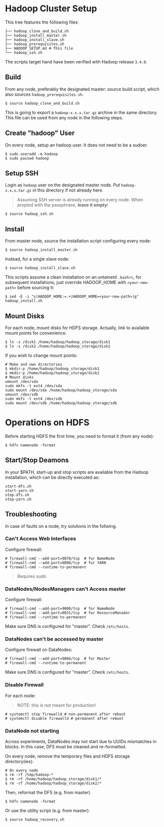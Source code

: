 # Hadoop Cluster Setup
This tree features the following files:
```
├── hadoop_clone_and_build.sh
├── hadoop_install_master.sh
├── hadoop_install_slave.sh
├── hadoop_prerequisites.sh
├── HADOOP_SETUP.md # This file
└── hadoop_ssh.sh
```
The scripts target hand have been verified with Hadoop release `3.4.0`.

## Build
From any node, preferably the designated master: source build script, which also sources `hadoop_prerequisites.sh`.
``` console
$ source hadoop_clone_and_build.sh  
```
This is going to export a `hadoop-x.x.x.tar.gz` archive in the same directory. This file can be used from any node in the following steps.

## Create "hadoop" User
On every node, setup an hadoop user. It does not need to be a sudoer.
``` console
$ sudo useradd -m hadoop
$ sudo passwd hadoop 
```

## Setup SSH 
Login as `hadoop` user on the designated master node. Put `hadoop-x.x.x.tar.gz` in this directory if not already here.
> Assuming SSH server is already running on every node.
When propted with the passphrase, **leave it empty**!
``` console
$ source hadoop_ssh.sh
```

## Install
From master node, source the installation script configuring every node:
``` console
$ source hadoop_install_master.sh
```

Instead, for a single slave node:
``` console
$ source hadoop_install_slave.sh
```

This scripts assume a clean installation on an untainetd `.bashrc`, for subsequent installations, just override HADOOP_HOME with `<your-new-path>` before sourcing it:
``` console
$ sed -E -i "s|HADOOP_HOME:=.+|HADOOP_HOME=<your-new-path>|g" hadoop_install.sh
```

## Mount Disks
For each node, mount disks for HDFS storage. Actually, link to available mount points for convenience.
``` console
$ ln -s /disk1 /home/hadoop/hadoop_storage/disk1
$ ln -s /disk2 /home/hadoop/hadoop_storage/disk2 
```
If you wish to change mount points:
``` console
# Make and own directories
$ mkdir-p /home/hadoop/hadoop_storage/disk1
$ mkdir-p /home/hadoop/hadoop_storage/disk2 
# Mount disks
umount /dev/sda
sudo mkfs -t ext4 /dev/sda
sudo mount /dev/sda /home/hadoop/hadoop_storage/sda
umount /dev/sdb
sudo mkfs -t ext4 /dev/sdb
sudo mount /dev/sdb /home/hadoop/hadoop_storage/sdb
```

# Operations on HDFS
Before starting HDFS the first time, you need to format it (from any node):
``` console
$ hdfs namenode -format
```

## Start/Stop Deamons
In your $PATH, start-up and stop scripts are available from the Hadoop installation, which can be directly executed as:
```
start-dfs.sh
start-yarn.sh
stop-dfs.sh
stop-yarn.sh
```

## Troubleshooting
In case of faults on a node, try solutions in the follwing.

### Can't Access Web Interfaces
Configure firewall:
``` console
# firewall-cmd --add-port=9870/tcp  # for NameNode
# firewall-cmd --add-port=8088/tcp  # for YARN
# firewall-cmd --runtime-to-permanent
```
> Requires sudo

### DataNodes/NodesManagers can't Access master
Configure firewall:
``` console
# firewall-cmd --add-port=9000/tcp  # for NameNode
# firewall-cmd --add-port=8031/tcp  # for ResourceManader
# firewall-cmd --runtime-to-permanent
```
Make sure DNS is configured for "master". Check `/etc/hosts`.

### DataNodes can't be accessed by master
Configure firewall on DataNodes:
``` console
# firewall-cmd --add-port=9866/tcp  # for Master
# firewall-cmd --runtime-to-permanent
```
Make sure DNS is configured for "master". Check `/etc/hosts`.

### Disable Firewall
For each node:
> NOTE: this is not meant for production!
``` console
# systemctl stop firewalld # non-permanent after reboot
# systemctl disable firewalld # permanent after reboot
``` 

### DataNode not starting
Across experiments, DataNodes may not start due to UUIDs mismatches in blocks. In this case, DFS must be cleaned and re-formatted.

On every node, remove the temporary files and HDFS storage directory(ies):
``` console
# On every node
$ rm -rf /tmp/hadoop-*
$ rm -rf /home/hadoop/hadoop_storage/disk1/*
$ rm -rf /home/hadoop/hadoop_storage/disk2/*
```
Then, reformat the DFS (e.g. from master). 
``` console
$ hdfs namenode -format
```
Or use the utility script (e.g. from master):
``` console
$ source hadoop_recovery.sh
``` 

